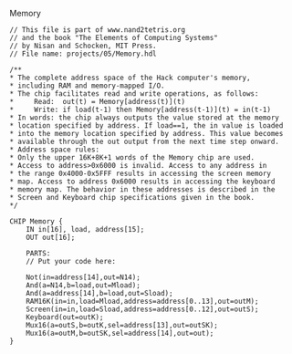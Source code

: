 Memory

    // This file is part of www.nand2tetris.org
    // and the book "The Elements of Computing Systems"
    // by Nisan and Schocken, MIT Press.
    // File name: projects/05/Memory.hdl

    /**
    * The complete address space of the Hack computer's memory,
    * including RAM and memory-mapped I/O. 
    * The chip facilitates read and write operations, as follows:
    *     Read:  out(t) = Memory[address(t)](t)
    *     Write: if load(t-1) then Memory[address(t-1)](t) = in(t-1)
    * In words: the chip always outputs the value stored at the memory 
    * location specified by address. If load==1, the in value is loaded 
    * into the memory location specified by address. This value becomes 
    * available through the out output from the next time step onward.
    * Address space rules:
    * Only the upper 16K+8K+1 words of the Memory chip are used. 
    * Access to address>0x6000 is invalid. Access to any address in 
    * the range 0x4000-0x5FFF results in accessing the screen memory 
    * map. Access to address 0x6000 results in accessing the keyboard 
    * memory map. The behavior in these addresses is described in the 
    * Screen and Keyboard chip specifications given in the book.
    */

    CHIP Memory {
        IN in[16], load, address[15];
        OUT out[16];

        PARTS:
        // Put your code here:

        Not(in=address[14],out=N14);
        And(a=N14,b=load,out=Mload);
        And(a=address[14],b=load,out=Sload);
        RAM16K(in=in,load=Mload,address=address[0..13],out=outM);
        Screen(in=in,load=Sload,address=address[0..12],out=outS);
        Keyboard(out=outK);
        Mux16(a=outS,b=outK,sel=address[13],out=outSK);
        Mux16(a=outM,b=outSK,sel=address[14],out=out);
    }